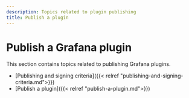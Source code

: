 ```yaml
---
description: Topics related to plugin publishing
title: Publish a plugin
---
```


# Publish a Grafana plugin

This section contains topics related to publishing Grafana plugins.

- [Publishing and signing criteria]({{< relref "publishing-and-signing-criteria.md">}})
- [Publish a plugin]({{< relref "publish-a-plugin.md">}})
